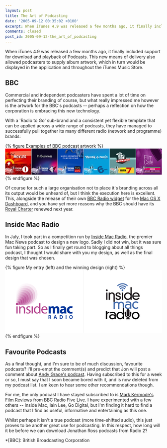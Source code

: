 ```yaml
---
layout: post
title: The Art of Podcasting
date: '2005-09-12 00:35:02 +0100'
excerpt: When iTunes 4.9 was released a few months ago, it finally included support for download and playback of Podcasts. This new means of delivery also allowed podcasters to supply album artwork, which in turn would be displayed in the application and throughout the iTunes Music Store.
comments: closed
post_id: 2005-09-12-the_art_of_podcasting
---
```

When iTunes 4.9 was released a few months ago, it finally included support for download and playback of Podcasts. This new means of delivery also allowed podcasters to supply album artwork, which in turn would be displayed in the application and throughout the iTunes Music Store.

## BBC
Commercial and independent podcasters have spent a lot of time on perfecting their branding of course, but what really impressed me however is the artwork for the BBC's podcasts -- perhaps a reflection on how the corporation is embracing this new technology.

With a 'Radio to Go' sub-brand and a consistent yet flexible template that can be applied across a wide range of podcasts, they have managed to successfully pull together its many different radio (network and programme) brands:

{% figure Examples of BBC podcast artwork %}
![](/assets/images/2005/09/bbcpodcasts.png)
{% endfigure %}

Of course for such a large organisation not to place it's branding across all its output would be unheard of, but I think the execution here is excellent. This, alongside the release of their own [BBC Radio widget][1] for the [Mac OS X Dashboard][2], and you have yet more reasons why the BBC should have its [Royal Charter][3] renewed next year.

## Inside Mac Radio
In July, I took part in a competition run by [Inside Mac Radio][4], the premier Mac News podcast to design a new logo. Sadly I did not win, but it was sure fun taking part. So as I finally get round to blogging about all things podcast, I thought I would share with you my design, as well as the final design that was chosen.

{% figure My entry (left) and the winning design (right) %}
![](/assets/images/2005/09/insidemac.png)
{% endfigure %}

## Favourite Podcasts
As a final thought, and I'm sure to be of much discussion, favourite podcasts? I'll pre-empt the comment(s) and predict that Jon will post a comment about [Andy Grace's podcast][5]. Having subscribed to this for a week or so, I must say that I soon became bored with it, and is now deleted from my podcast list. I am keen to hear some other recommendations though.

For me, the only podcast I have stayed subscribed to is [Mark Kermode's Film Reviews][6] from BBC Radio Five Live. I have experimented with a few others -- Inside Mac, Iain Lee, Go Digital, but I'm finding it hard to find a podcast that I find as useful, informative and entertaining as this one.

Whilst perhaps it isn't a true podcast (more time-shifted audio), this just proves to be another great use for podcasting. In this respect, how long will it be before we can download Jonathan Ross podcasts from Radio 2?

[1]: http://www.bbc.co.uk/radio/prototypes/listenlive/
[2]: http://www.apple.com/macosx/features/dashboard/
[3]: http://www.bbccharterreview.org.uk/
[4]: http://phobos.apple.com/WebObjects/MZStore.woa/wa/viewPodcast?id=73329937
[5]: http://www.andygrace.com/
[6]: http://phobos.apple.com/WebObjects/MZStore.woa/wa/viewPodcast?id=73802698

*[BBC]: British Broadcasting Corporation